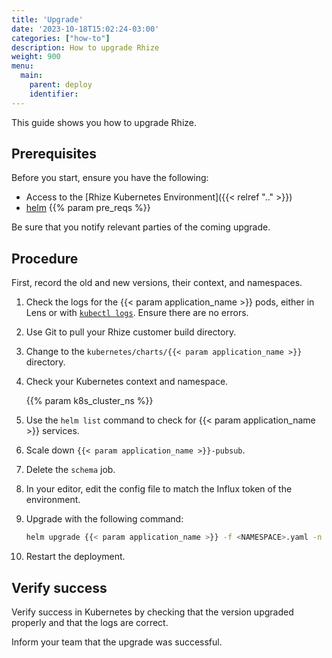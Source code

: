 ```yaml
---
title: 'Upgrade'
date: '2023-10-18T15:02:24-03:00'
categories: ["how-to"]
description: How to upgrade Rhize
weight: 900
menu:
  main:
    parent: deploy
    identifier:
---
```


This guide shows you how to upgrade Rhize.

## Prerequisites

Before you start, ensure you have the following:

- Access to the [Rhize Kubernetes Environment]({{< relref ".." >}})
- [helm](https://helm.sh/docs/helm/helm_install/)
{{% param pre_reqs %}}

Be sure that you notify relevant parties of the coming upgrade.

## Procedure

First, record the old and new versions, their context, and namespaces.

1. Check the logs for the {{< param application_name >}} pods, either in Lens or with [`kubectl logs`](https://kubernetes.io/docs/reference/generated/kubectl/kubectl-commands#logs).
    Ensure there are no errors.

1. Use Git to pull your Rhize customer build directory.
1. Change to the `kubernetes/charts/{{< param application_name >}}` directory.
1. Check your Kubernetes context and namespace.

    {{% param k8s_cluster_ns %}}

1. Use the `helm list` command to check for {{< param application_name >}} services.
1. Scale down `{{< param application_name >}}-pubsub`.
1. Delete the `schema` job.
1. In your editor, edit the config file to match the Influx token of the environment.
1. Upgrade with the following command:


    ```bash
    helm upgrade {{< param application_name >}} -f <NAMESPACE>.yaml -n namespace
    ```

1. Restart the deployment.

## Verify success

Verify success in Kubernetes by checking that the version upgraded properly and that the logs are correct.

Inform your team that the upgrade was successful.

